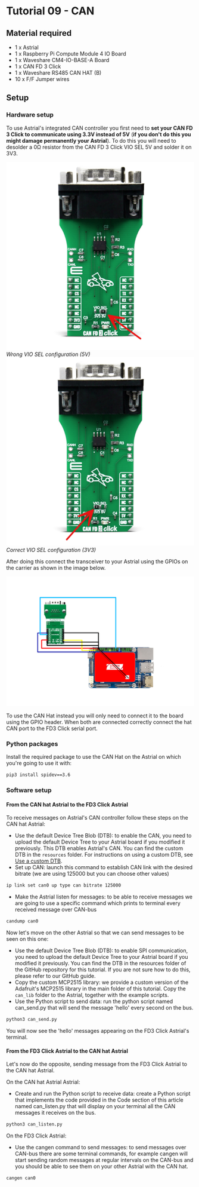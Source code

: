 # Tutorial 09 - CAN
## Material required
* 1 x Astrial
* 1 x Raspberry Pi Compute Module 4 IO Board
* 1 x Waveshare CM4-IO-BASE-A Board
* 1 x CAN FD 3 Click
* 1 x Waveshare RS485 CAN HAT (B)
* 10 x F/F Jumper wires

## Setup
### Hardware setup
To use Astrial's integrated CAN controller you first need to **set your CAN FD 3 Click to communicate using 3.3V instead of 5V** (**if you don't do this you might damage permanently your Astrial**). To do this you will need to desolder a 0Ω resistor from the CAN FD 3 Click VIO SEL 5V and solder it on 3V3.

![VIO SEL set to 5V](images/can_fd3_vio_sel_5V.jpg)
*Wrong VIO SEL configuration (5V)*
![VIO SEL set to 3V3](images/can_fd3_vio_sel_3V3.jpg)
*Correct VIO SEL configuration (3V3)*

After doing this connect the transceiver to your Astrial using the GPIOs on the carrier as shown in the image below.

![CAN FD 3 Click connected to Astrial](images/schematic.png)

To use the CAN Hat instead you will only need to connect it to the board using the GPIO header.
When both are connected correctly connect the hat CAN port to the FD3 Click serial port.

### Python packages
Install the required package to use the CAN Hat on the Astrial on which you're going to use it with:
```sh
pip3 install spidev==3.6
```

### Software setup
#### From the CAN hat Astrial to the FD3 Click Astrial
To receive messages on Astrial's CAN controller follow these steps on the CAN hat Astrial:
* Use the default Device Tree Blob (DTB): to enable the CAN, you need to upload the default Device Tree to your Astrial board if you modified it previously. This DTB enables Astrial's CAN. You can find the custom DTB in the `resources` folder.
For instructions on using a custom DTB, see [Use a custom DTB](./../README.md#use-a-custom-dtb).
* Set up CAN: launch this command to establish CAN link with the desired bitrate (we are using 125000 but you can choose other values)
```sh
ip link set can0 up type can bitrate 125000
```
* Make the Astrial listen for messages: to be able to receive messages we are going to use a specific command which prints to terminal every received message over CAN-bus
```sh
candump can0
```
Now let's move on the other Astrial so that we can send messages to be seen on this one:
* Use the default Device Tree Blob (DTB): to enable SPI communication, you need to upload the default Device Tree to your Astrial board if you modified it previously. You can find the DTB in the resources folder of the GitHub repository for this tutorial. If you are not sure how to do this, please refer to our GitHub guide.
* Copy the custom MCP2515 library: we provide a custom version of the Adafruit's MCP2515 library in the main folder of this tutorial.
Copy the `can_lib` folder to the Astrial, together with the example scripts.
* Use the Python script to send data: run the python script named can_send.py that will send the message 'hello' every second on the bus.
```sh
python3 can_send.py
```

You will now see the 'hello' messages appearing on the FD3 Click Astrial's terminal.

#### From the FD3 Click Astrial to the CAN hat Astrial
Let's now do the opposite, sending message from the FD3 Click Astrial to the CAN hat Astrial.

On the CAN hat Astrial Astrial:
* Create and run the Python script to receive data: create a Python script that implements the code provided in the Code section of this article named can_listen.py that will display on your terminal all the CAN messages it receives on the bus.
```sh
python3 can_listen.py
```

On the FD3 Click Astrial:
* Use the cangen command to send messages: to send messages over CAN-bus there are some terminal commands, for example cangen will start sending random messages at regular intervals on the CAN-bus and you should be able to see them on your other Astrial with the CAN hat.
```sh 
cangen can0
```

